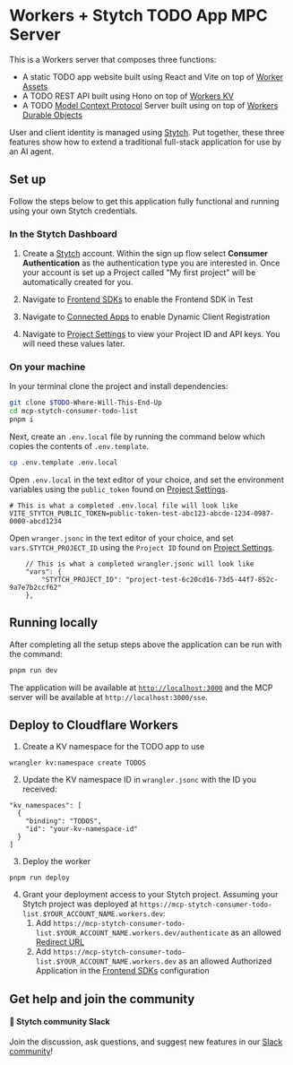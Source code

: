 # Workers + Stytch TODO App MPC Server

This is a Workers server that composes three functions:
* A static TODO app website built using React and Vite on top of [Worker Assets](https://developers.cloudflare.com/workers/static-assets/)
* A TODO REST API built using Hono on top of [Workers KV](https://developers.cloudflare.com/kv/) 
* A TODO [Model Context Protocol](https://modelcontextprotocol.io/introduction) Server built using on top of [Workers Durable Objects](https://developers.cloudflare.com/durable-objects/)

User and client identity is managed using [Stytch](https://stytch.com/). Put together, these three features show how to extend a traditional full-stack application for use by an AI agent.

## Set up

Follow the steps below to get this application fully functional and running using your own Stytch credentials.

### In the Stytch Dashboard

1. Create a [Stytch](https://stytch.com/) account. Within the sign up flow select **Consumer Authentication** as the authentication type you are interested in. Once your account is set up a Project called "My first project" will be automatically created for you.

2. Navigate to [Frontend SDKs](https://stytch.com/dashboard/sdk-configuration?env=test) to enable the Frontend SDK in Test

3. Navigate to [Connected Apps](https://stytch.com/dashboard/connected-apps?env=test) to enable Dynamic Client Registration

4. Navigate to [Project Settings](https://stytch.com/dashboard/project-settings?env=test) to view your Project ID and API keys. You will need these values later.

### On your machine

In your terminal clone the project and install dependencies:

```bash
git clone $TODO-Where-Will-This-End-Up
cd mcp-stytch-consumer-todo-list
pnpm i
```

Next, create an `.env.local` file by running the command below which copies the contents of `.env.template`.

```bash
cp .env.template .env.local
```

Open `.env.local` in the text editor of your choice, and set the environment variables using the `public_token` found on [Project Settings](https://stytch.com/dashboard/project-settings?env=test).

```
# This is what a completed .env.local file will look like
VITE_STYTCH_PUBLIC_TOKEN=public-token-test-abc123-abcde-1234-0987-0000-abcd1234
```

Open `wranger.jsonc` in the text editor of your choice, and set `vars.STYTCH_PROJECT_ID` using the `Project ID` found on [Project Settings](https://stytch.com/dashboard/project-settings?env=test).
```
    // This is what a completed wrangler.jsonc will look like
	"vars": {
		"STYTCH_PROJECT_ID": "project-test-6c20cd16-73d5-44f7-852c-9a7e7b2ccf62"
	},
```

## Running locally

After completing all the setup steps above the application can be run with the command:

```bash
pnpm run dev
```

The application will be available at [`http://localhost:3000`](http://localhost:3000) and the MCP server will be available at `http://localhost:3000/sse`.

##  Deploy to Cloudflare Workers

1. Create a KV namespace for the TODO app to use

```
wrangler kv:namespace create TODOS
```

2. Update the KV namespace ID in `wrangler.jsonc` with the ID you received:

```
"kv_namespaces": [
  {
    "binding": "TODOS",
    "id": "your-kv-namespace-id"
  }
]
```

3. Deploy the worker

```
pnpm run deploy
```

4. Grant your deployment access to your Stytch project. Assuming your Stytch project was deployed at `https://mcp-stytch-consumer-todo-list.$YOUR_ACCOUNT_NAME.workers.dev`:
   1. Add `https://mcp-stytch-consumer-todo-list.$YOUR_ACCOUNT_NAME.workers.dev/authenticate` as an allowed [Redirect URL](https://stytch.com/dashboard/redirect-urls?env=test)
   2. Add `https://mcp-stytch-consumer-todo-list.$YOUR_ACCOUNT_NAME.workers.dev` as an allowed Authorized Application in the [Frontend SDKs](https://stytch.com/dashboard/sdk-configuration?env=test) configuration

## Get help and join the community

#### :speech_balloon: Stytch community Slack

Join the discussion, ask questions, and suggest new features in our [Slack community](https://stytch.com/docs/resources/support/overview)!

